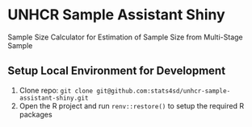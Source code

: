 # UNHCR Sample Assistant Shiny

Sample Size Calculator for Estimation of Sample Size from Multi-Stage Sample

## Setup Local Environment for Development
1.	Clone repo: `git clone git@github.com:stats4sd/unhcr-sample-assistant-shiny.git`
2.	Open the R project and run `renv::restore()` to setup the required R packages
